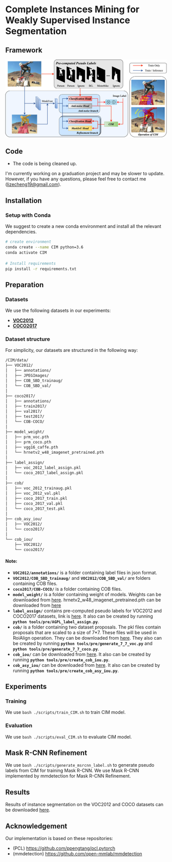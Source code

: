 # Complete Instances Mining for Weakly Supervised Instance Segmentation

## Framework

![CIM](docs/pipeline.png) 

## Code
- The code is being cleaned up.

I'm currently working on a graduation project and may be slower to update.
However, if you have any questions, please feel free to contact me (lizecheng19@gmail.com). 

## Installation
### Setup with Conda
We suggest to create a new conda environment and install all the relevant dependencies. 

```bash
# create environment
conda create --name CIM python=3.6
conda activate CIM

# Install requirements
pip install -r requirements.txt
```

## Preparation
### Datasets
We use the following datasets in our experiments:
- [**VOC2012**](http://host.robots.ox.ac.uk/pascal/VOC/voc2012/)
- [**COCO2017**](https://cocodataset.org/#home)

### Dataset structure
For simplicity, our datasets are structured in the following way:
```
/CIM/data/
├── VOC2012/
│   ├── annotations/
│   ├── JPEGImages/
│   ├── COB_SBD_trainaug/
│   └── COB_SBD_val/
│
├── coco2017/
│   ├── annotations/
│   ├── train2017/
│   ├── val2017/
│   ├── test2017/
│   └── COB-COCO/
│
├── model_weight/
│   ├── prm_voc.pth
│   ├── prm_coco.pth
│   ├── vgg16_caffe.pth
│   └── hrnetv2_w48_imagenet_pretrained.pth
│ 
├── label_assign/
│   ├── voc_2012_label_assign.pkl
│   └── coco_2017_label_assign.pkl
│
├── cob/
│   ├── voc_2012_trainaug.pkl
│   ├── voc_2012_val.pkl
│   ├── coco_2017_train.pkl
│   ├── coco_2017_val.pkl
│   └── coco_2017_test.pkl
│
├── cob_asy_iou/
│   ├── VOC2012/
│   └── coco2017/
│
└── cob_iou/
    ├── VOC2012/
    └── coco2017/

```

#### Note: 
- **`VOC2012/annotations/`** is a folder containing label files in json format.
- **`VOC2012/COB_SBD_trainaug/`** and **`VOC2012/COB_SBD_val/`** are folders containing COB files. 
- **`coco2017/COB-COCO/`** is a folder containing COB files.
- **`model_weight/`**  is a folder containing weight of models. Weights can be downloaded from [here](https://drive.google.com/drive/folders/1kzFsaPlbYK0OY31a7vqsRLDaJQ2BbAs0?usp=sharing). hrnetv2_w48_imagenet_pretrained.pth can be downloaded from [here](https://github.com/HRNet/HRNet-Image-Classification)
- **`label_assign/`** contains pre-computed pseudo labels for VOC2012 and COCO2017 datasets, link is [here](https://drive.google.com/drive/folders/1j44PAimT7v4RkkOlKbbqcCLAiNf9sXjN?usp=sharing). It also can be created by running **`python tools/pre/AGPL_label_assign.py`**.
- **`cob/`** is a folder containing two dataset proposals. The pkl files contain proposals that are scaled to a size of 7*7. These files will be used in RoiAlign operation. They can be downloaded from [here](https://drive.google.com/drive/folders/144_iTb57xnvBL8R7eDm2U_WF1UBQCtYz?usp=sharing). They also can be created by running **`python tools/pre/generate_7_7_voc.py`** and **`python tools/pre/generate_7_7_coco.py`**. 
- **`cob_iou/`** can be downloaded from [here](https://drive.google.com/drive/folders/1BwS_FaM9OOWzpjAR5Tul2gLgFbv0iN9X?usp=sharing). It also can be created by running **`python tools/pre/create_cob_iou.py`**.
- **`cob_asy_iou/`** can be downloaded from [here](https://drive.google.com/drive/folders/1PZfP9Wz0uL33wMcY6wX--C6Wb_cH1ZHT?usp=sharing). It also can be created by running **`python tools/pre/create_cob_asy_iou.py`**.

## Experiments
### Training
We use `bash ./scripts/train_CIM.sh` to train CIM model.

### Evaluation
We use `bash ./scripts/eval_CIM.sh` to evaluate CIM model.

## Mask R-CNN Refinement
We use `bash ./scripts/generate_msrcnn_label.sh` to generate pseudo labels from CIM for training Mask R-CNN. We use Mask R-CNN implemented by mmdetection for Mask R-CNN Refinement.

## Results
Results of instance segmentation on the VOC2012 and COCO datasets can be downloaded [here](https://drive.google.com/file/d/14TuME6jLEMdlD6HUMSLHDv09oMwE0K_3/view?usp=share_link).

## Acknowledgement
Our implementation is based on these repositories:
- (PCL) https://github.com/ppengtang/pcl.pytorch
- (mmdetection) https://github.com/open-mmlab/mmdetection
